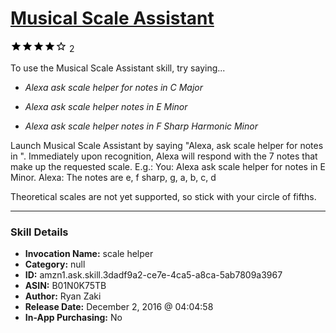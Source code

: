 # [Musical Scale Assistant](http://alexa.amazon.com/#skills/amzn1.ask.skill.3dadf9a2-ce7e-4ca5-a8ca-5ab7809a3967)
![4 stars](../../images/ic_star_black_18dp_1x.png)![4 stars](../../images/ic_star_black_18dp_1x.png)![4 stars](../../images/ic_star_black_18dp_1x.png)![4 stars](../../images/ic_star_black_18dp_1x.png)![4 stars](../../images/ic_star_border_black_18dp_1x.png) 2

To use the Musical Scale Assistant skill, try saying...

* *Alexa ask scale helper for notes in C Major*

* *Alexa ask scale helper notes in E Minor*

* *Alexa ask scale helper notes in F Sharp Harmonic Minor*

Launch Musical Scale Assistant by saying "Alexa, ask scale helper for notes in <scale that you forgot the notes to>". Immediately upon recognition, Alexa will respond with the 7 notes that make up the requested scale.
E.g.:
You: Alexa ask scale helper for notes in E Minor.
Alexa: The notes are e, f sharp, g, a, b, c, d


Theoretical scales are not yet supported, so stick with your circle of fifths.

***

### Skill Details

* **Invocation Name:** scale helper
* **Category:** null
* **ID:** amzn1.ask.skill.3dadf9a2-ce7e-4ca5-a8ca-5ab7809a3967
* **ASIN:** B01N0K75TB
* **Author:** Ryan Zaki
* **Release Date:** December 2, 2016 @ 04:04:58
* **In-App Purchasing:** No
